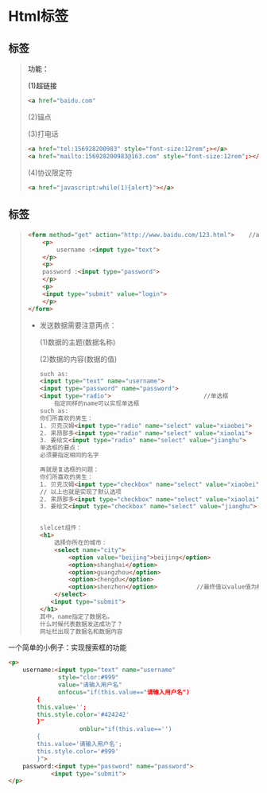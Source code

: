 # Html标签

## <a>标签

> 功能：
>
> (1)超链接
>
> ```html
> <a href="baidu.com"
> ```
>
> 
>
> (2)锚点
>
> (3)打电话
>
> ```html
> <a href="tel:156928200983" style="font-size:12rem";></a>
> <a href="mailto:156928200983@163.com" style="font-size:12rem";></a>
> ```
>
> (4)协议限定符
>
> ```html
> <a href="javascript:while(1){alert}"></a>
> ```

## <form>标签

> ```html
> <form method="get" action="http://www.baidu.com/123.html">    //action 代表数据接受的地址
>     <p>
>         username :<input type="text">
>     </p>
>     <p>
>     password :<input type="password">        
>     </p>
>     <p>
>     <input type="submit" value="login">      
>     </p>
> </form>
> ```
>
> * 发送数据需要注意两点：
>
>   (1)数据的主题(数据名称)
>
>   (2)数据的内容(数据的值)
>
>   ```html
>   such as:
>   <input type="text" name="username">
>   <input type="password" name="password">
>   <input type="radio">                          //单选框
>   	指定同样的name可以实现单选框
>   such as:
>   你们所喜欢的男生：
>   1. 贝克汉姆<input type="radio" name="select" value="xiaobei">
>   2. 来昂那多<input type="radio" name="select" value="xiaolai">
>   3. 姜绘文<input type="radio" name="select" value="jianghu">
>   单选框的要点：
>   必须要指定相同的名字
>   
>   再就是复选框的问题：
>   你们所喜欢的男生：
>   1. 贝克汉姆<input type="checkbox" name="select" value="xiaobei" checked="checked"> 
>   // 以上也就是实现了默认选项
>   2. 来昂那多<input type="checkbox" name="select" value="xiaolai">
>   3. 姜绘文<input type="checkbox" name="select" value="jianghu">
>   
>   
>   slelcet组件：
>   <h1>
>       选择你所在的城市：
>       <select name="city">
>           <option value="beijing">beijing</option>
>           <option>shanghai</option>
>           <option>guangzhou</option>
>           <option>chengdu</option>
>           <option>shenzhen</option>           //最终值以value值为标准
>       </select>
>      <input type="submit">
>   </h1>
>   其中，name指定了数据名。
>   什么时候代表数据发送成功了？
>   网址栏出现了数据名和数据内容
>   ```

一个简单的小例子：实现搜索框的功能

```html
<p>
    username:<input type="text" name="username"
              style="clor:#999"
              value="请输入用户名"
              onfocus="if(this.value=="请输入用户名")
        {
        this.value='';
        this.style.color='#424242'
        }"
                    onblur="if(this.value=='')
        {
        this.value='请输入用户名';
        this.style.color='#999'
        }">
    password:<input type="password" name="password">
    		<input type="submit">
</p>
```

